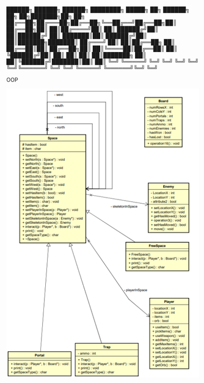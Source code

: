  ██████╗  ██████╗ ██████╗ ████████╗ █████╗ ██╗         ██████╗ ██╗   ██╗███████╗██╗  ██╗
 ██╔══██╗██╔═══██╗██╔══██╗╚══██╔══╝██╔══██╗██║         ██╔══██╗██║   ██║██╔════╝██║  ██║
 ██████╔╝██║   ██║██████╔╝   ██║   ███████║██║         ██████╔╝██║   ██║███████╗███████║
 ██╔═══╝ ██║   ██║██╔══██╗   ██║   ██╔══██║██║         ██╔══██╗██║   ██║╚════██║██╔══██║
 ██║     ╚██████╔╝██║  ██║   ██║   ██║  ██║███████╗    ██║  ██║╚██████╔╝███████║██║  ██║
 ╚═╝      ╚═════╝ ╚═╝  ╚═╝   ╚═╝   ╚═╝  ╚═╝╚══════╝    ╚═╝  ╚═╝ ╚═════╝ ╚══════╝╚═╝  ╚═╝

OOP

![UML diagram](https://github.com/TheGeekiestOne/Portal_Rush/blob/master/UML/uml%20image.PNG) 
